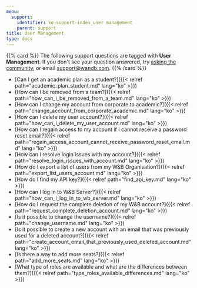 ```yaml
---
menu:
  support:
    identifier: ko-support-index_user management
    parent: support
title: User Management
type: docs
---
```


{{% card %}}
The following support questions are tagged with <b>User Management</b>. If you don't see 
your question answered, try [asking the community](https://community.wandb.ai/), 
or email [support@wandb.com](mailto:support@wandb.com).
{{% /card %}}

- [Can I get an academic plan as a student?]({{< relref path="academic_plan_student.md" lang="ko" >}})
- [How can I be removed from a team?]({{< relref path="how_can_i_be_removed_from_a_team.md" lang="ko" >}})
- [How can I change my account from corporate to academic?]({{< relref path="change_account_from_corporate_academic.md" lang="ko" >}})
- [How can I delete my user account?]({{< relref path="how_can_i_delete_my_user_account.md" lang="ko" >}})
- [How can I regain access to my account if I cannot receive a password reset email?]({{< relref path="regain_access_account_cannot_receive_password_reset_email.md" lang="ko" >}})
- [How can I resolve login issues with my account?]({{< relref path="resolve_login_issues_with_account.md" lang="ko" >}})
- [How do I export a list of users from my W&B Organisation?]({{< relref path="export_list_users_account.md" lang="ko" >}})
- [How do I find my API key?]({{< relref path="find_api_key.md" lang="ko" >}})
- [How can I log in to W&B Server?]({{< relref path="how_can_i_log_in_to_wb_server.md" lang="ko" >}})
- [How do I request the complete deletion of my W&B account?]({{< relref path="request_complete_deletion_account.md" lang="ko" >}})
- [Is it possible to change the username?]({{< relref path="change_username.md" lang="ko" >}})
- [Is it possible to create a new account with an email that was previously used for a deleted account?]({{< relref path="create_account_email_that_previously_used_deleted_account.md" lang="ko" >}})
- [Is there a way to add more seats?]({{< relref path="add_more_seats.md" lang="ko" >}})
- [What type of roles are available and what are the differences between them?]({{< relref path="type_roles_available_differences.md" lang="ko" >}})